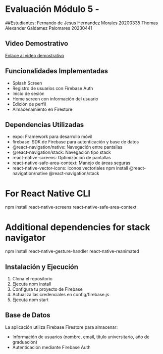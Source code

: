 # Evaluación Módulo 5 - 
##Estudiantes:
Fernando de Jesus Hernandez Morales 20200335
Thomas Alexander Galdamez Palomares 20230441



##  Video Demostrativo
[Enlace al video demostrativo](tu-enlace-aqui)
##  Funcionalidades Implementadas
- Splash Screen
-  Registro de usuarios con Firebase Auth
-  Inicio de sesión
-  Home screen con información del usuario
-  Edición de perfil
-  Almacenamiento en Firestore
##  Dependencias Utilizadas
- expo: Framework para desarrollo móvil
- firebase: SDK de Firebase para autenticación y base de datos
- @react-navigation/native: Navegación entre pantallas
- @react-navigation/stack: Navegación tipo stack
- react-native-screens: Optimización de pantallas
- react-native-safe-area-context: Manejo de áreas seguras
- react-native-vector-icons: Iconos vectoriales
npm install @react-navigation/native @react-navigation/stack
# For React Native CLI
npm install react-native-screens react-native-safe-area-context
# Additional dependencies for stack navigator
npm install react-native-gesture-handler react-native-reanimated
##  Instalación y Ejecución
1. Clona el repositorio
2. Ejecuta npm install
3. Configura tu proyecto de Firebase
4. Actualiza las credenciales en config/firebase.js
5. Ejecuta npm start
##  Base de Datos
La aplicación utiliza Firebase Firestore para almacenar:
- Información de usuarios (nombre, email, título universitario, año de graduación)
- Autenticación mediante Firebase Auth
